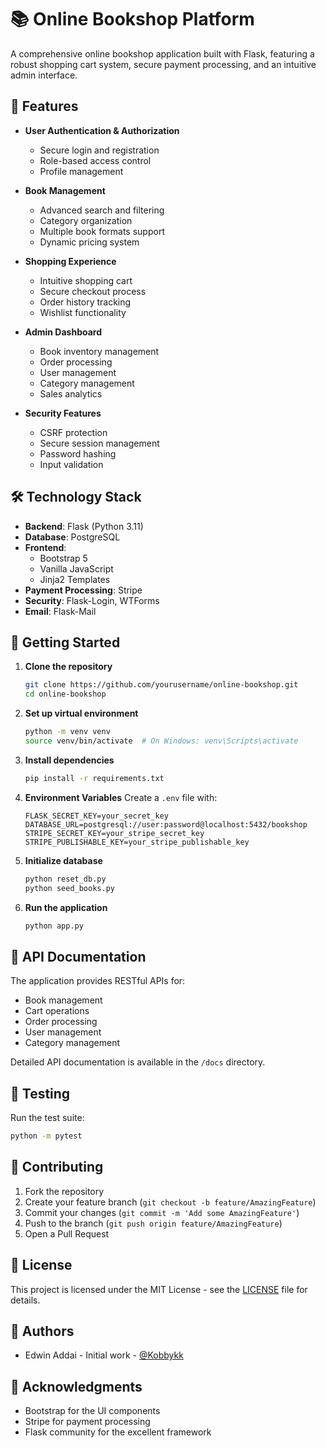 # 📚 Online Bookshop Platform

A comprehensive online bookshop application built with Flask, featuring a robust shopping cart system, secure payment processing, and an intuitive admin interface.

## 🌟 Features

- **User Authentication & Authorization**
  - Secure login and registration
  - Role-based access control
  - Profile management

- **Book Management**
  - Advanced search and filtering
  - Category organization
  - Multiple book formats support
  - Dynamic pricing system

- **Shopping Experience**
  - Intuitive shopping cart
  - Secure checkout process
  - Order history tracking
  - Wishlist functionality

- **Admin Dashboard**
  - Book inventory management
  - Order processing
  - User management
  - Category management
  - Sales analytics

- **Security Features**
  - CSRF protection
  - Secure session management
  - Password hashing
  - Input validation

## 🛠️ Technology Stack

- **Backend**: Flask (Python 3.11)
- **Database**: PostgreSQL
- **Frontend**: 
  - Bootstrap 5
  - Vanilla JavaScript
  - Jinja2 Templates
- **Payment Processing**: Stripe
- **Security**: Flask-Login, WTForms
- **Email**: Flask-Mail

## 🚀 Getting Started

1. **Clone the repository**
   ```bash
   git clone https://github.com/yourusername/online-bookshop.git
   cd online-bookshop
   ```

2. **Set up virtual environment**
   ```bash
   python -m venv venv
   source venv/bin/activate  # On Windows: venv\Scripts\activate
   ```

3. **Install dependencies**
   ```bash
   pip install -r requirements.txt
   ```

4. **Environment Variables**
   Create a `.env` file with:
   ```
   FLASK_SECRET_KEY=your_secret_key
   DATABASE_URL=postgresql://user:password@localhost:5432/bookshop
   STRIPE_SECRET_KEY=your_stripe_secret_key
   STRIPE_PUBLISHABLE_KEY=your_stripe_publishable_key
   ```

5. **Initialize database**
   ```bash
   python reset_db.py
   python seed_books.py
   ```

6. **Run the application**
   ```bash
   python app.py
   ```

## 📝 API Documentation

The application provides RESTful APIs for:
- Book management
- Cart operations
- Order processing
- User management
- Category management

Detailed API documentation is available in the `/docs` directory.

## 🧪 Testing

Run the test suite:
```bash
python -m pytest
```

## 🤝 Contributing

1. Fork the repository
2. Create your feature branch (`git checkout -b feature/AmazingFeature`)
3. Commit your changes (`git commit -m 'Add some AmazingFeature'`)
4. Push to the branch (`git push origin feature/AmazingFeature`)
5. Open a Pull Request

## 📄 License

This project is licensed under the MIT License - see the [LICENSE](LICENSE) file for details.

## 👥 Authors

- Edwin Addai - Initial work - [@Kobbykk](https://github.com/Kobbykk)

## 🙏 Acknowledgments

- Bootstrap for the UI components
- Stripe for payment processing
- Flask community for the excellent framework